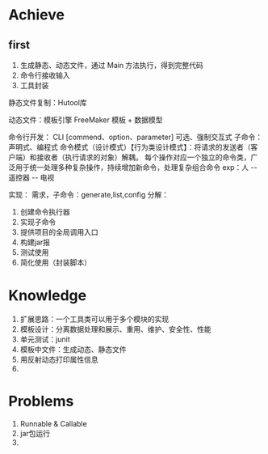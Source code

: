 


# Achieve

## first

1. 生成静态、动态文件，通过 Main 方法执行，得到完整代码
2. 命令行接收输入
3. 工具封装

静态文件复制：Hutool库

动态文件：模板引擎 FreeMaker 模板 + 数据模型

命令行开发：
CLI [commend、option、parameter]  可选、强制交互式
子命令：声明式、编程式
命令模式（设计模式）【行为类设计模式】：将请求的发送者（客户端）和接收者（执行请求的对象）解耦。
每个操作对应一个独立的命令类，广泛用于统一处理多种复杂操作，持续增加新命令，处理复杂组合命令
exp：人 -- 遥控器 -- 电视

实现：
需求，子命令：generate,list,config
分解：
1. 创建命令执行器
2. 实现子命令
3. 提供项目的全局调用入口
4. 构建jar报
5. 测试使用
6. 简化使用（封装脚本）



# Knowledge

1. 扩展思路：一个工具类可以用于多个模块的实现
2. 模板设计：分离数据处理和展示、重用、维护、安全性、性能
3. 单元测试：junit
4. 模板中文件：生成动态、静态文件
5. 用反射动态打印属性信息
6. 



# Problems

1. Runnable & Callable
2. jar包运行
3. 
